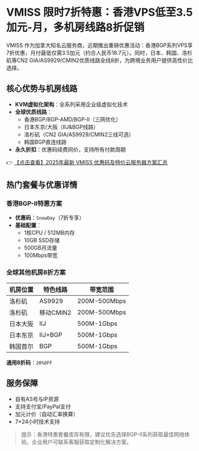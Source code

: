 # VMISS 限时7折特惠：香港VPS低至3.5加元-月，多机房线路8折促销

VMISS 作为加拿大知名云服务商，近期推出重磅优惠活动：香港BGP系列VPS享7折优惠，月付最低仅需3.5加元（约合人民币18.7元）。同时，日本、韩国、洛杉矶等CN2 GIA/AS9929/CMIN2优质线路全线8折，为跨境业务用户提供高性价比选择。

## 核心优势与机房线路

- **KVM虚拟化架构**：全系列采用企业级虚拟化技术
- **全球优质线路**：
  - 香港BGP/BGP-AMD/BGP-II（三网优化）
  - 日本东京/大阪（IIJ&BGP线路）
  - 洛杉矶（CN2 GIA/AS9929/CMIN2三线可选）
  - 韩国BGP直连线路
- **永久折扣**：优惠码续费同价，支持所有付款周期

👉 [【点击查看】2025年最新 VMISS 优惠码及特价云服务器方案汇总](https://bit.ly/Vmiss)

## 热门套餐与优惠详情

### 香港BGP-II特惠方案
- **优惠码**：`SnowDay`（7折专享）
- **基础配置**：
  - 1核CPU / 512MB内存
  - 10GB SSD存储
  - 500GB月流量
  - 100Mbps带宽

### 全球其他机房8折方案
| 机房位置       | 特色线路       | 带宽范围      |
|----------------|----------------|---------------|
| 洛杉矶         | AS9929         | 200M-500Mbps  |
| 洛杉矶         | 移动CMIN2      | 200M-500Mbps  |
| 日本大阪       | IIJ            | 500M-1Gbps    |
| 日本东京       | IIJ+BGP        | 500M-1Gbps    |
| 韩国首尔       | BGP            | 500M-1Gbps    |

**通用8折码**：`20%OFF`

## 服务保障
- 自有AS号与IP资源
- 支持支付宝/PayPal支付
- 加元计价（自动汇率换算）
- 7×24小时技术支持

> 提示：香港特惠套餐库存有限，建议优先选择BGP-II系列获取最佳网络体验。企业用户可联系客服获取定制化解决方案。